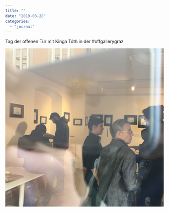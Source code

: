 ```yaml
---
title: ""
date: "2019-03-28"
categories: 
  - "journal"
---
```


Tag der offenen Tür mit Kinga Tóth in der #offgallerygraz

![](images/bfb8978d3b.jpg)
